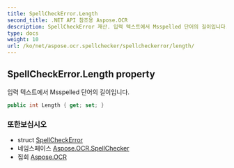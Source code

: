 ```yaml
---
title: SpellCheckError.Length
second_title: .NET API 참조용 Aspose.OCR
description: SpellCheckError 재산. 입력 텍스트에서 Msspelled 단어의 길이입니다.
type: docs
weight: 10
url: /ko/net/aspose.ocr.spellchecker/spellcheckerror/length/
---
```

## SpellCheckError.Length property

입력 텍스트에서 Msspelled 단어의 길이입니다.

```csharp
public int Length { get; set; }
```

### 또한보십시오

* struct [SpellCheckError](../)
* 네임스페이스 [Aspose.OCR.SpellChecker](../../spellcheckerror/)
* 집회 [Aspose.OCR](../../../)


